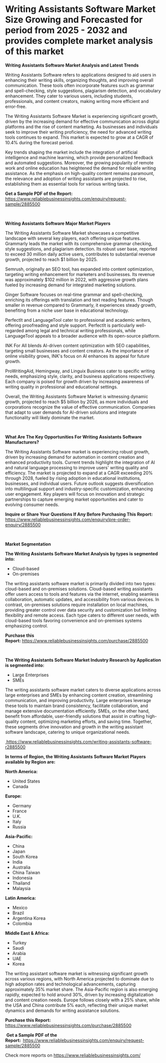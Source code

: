 <p><h1>Writing Assistants Software Market Size Growing and Forecasted for period from 2025 - 2032 and provides complete market analysis of this market</h1></p><p><strong>Writing Assistants Software Market Analysis and Latest Trends</strong></p>
<p><p>Writing Assistants Software refers to applications designed to aid users in enhancing their writing skills, organizing thoughts, and improving overall communication. These tools often incorporate features such as grammar and spell-checking, style suggestions, plagiarism detection, and vocabulary enhancement. They cater to various users, including students, professionals, and content creators, making writing more efficient and error-free.</p><p>The Writing Assistants Software Market is experiencing significant growth, driven by the increasing demand for effective communication across digital platforms and the rise of content marketing. As businesses and individuals seek to improve their writing proficiency, the need for advanced writing tools continues to expand. This market is expected to grow at a CAGR of 10.4% during the forecast period. </p><p>Key trends shaping the market include the integration of artificial intelligence and machine learning, which provide personalized feedback and automated suggestions. Moreover, the growing popularity of remote work and online education has heightened the demand for reliable writing assistance. As the emphasis on high-quality content remains paramount, the relevance and adoption of writing assistants are projected to rise, establishing them as essential tools for various writing tasks.</p></p>
<p><strong>Get a Sample PDF of the Report:&nbsp;</strong> <a href="https://www.reliablebusinessinsights.com/enquiry/request-sample/2885500?utm_campaign=3051&utm_medium=2&utm_source=Github&utm_content=ia&utm_term=13032025&utm_id=writing-assistants-software">https://www.reliablebusinessinsights.com/enquiry/request-sample/2885500</a></p>
<p>&nbsp;</p>
<p><strong>Writing Assistants Software Major Market Players</strong></p>
<p><p>The Writing Assistants Software Market showcases a competitive landscape with several key players, each offering unique features. Grammarly leads the market with its comprehensive grammar checking, style suggestions, and plagiarism detection. Its robust user base, reported to exceed 30 million daily active users, contributes to substantial revenue growth, projected to reach $1 billion by 2025.</p><p>Semrush, originally an SEO tool, has expanded into content optimization, targeting writing enhancement for marketers and businesses. Its revenue was approximately $102 million in 2022, with aggressive growth plans fueled by increasing demand for integrated marketing solutions.</p><p>Ginger Software focuses on real-time grammar and spell-checking, enriching its offerings with translation and text reading features. Though smaller in revenue compared to Grammarly, it experiences steady growth, benefiting from a niche user base in educational technology.</p><p>PerfectIt and LanguageTool cater to professional and academic writers, offering proofreading and style support. PerfectIt is particularly well-regarded among legal and technical writing professionals, while LanguageTool appeals to a broader audience with its open-source platform.</p><p>INK For All blends AI-driven content optimization with SEO capabilities, targeting small businesses and content creators. As the importance of online visibility grows, INK's focus on AI enhances its appeal for future growth.</p><p>ProWritingAid, Hemingway, and Linguix Business cater to specific writing needs, emphasizing style, clarity, and business applications respectively. Each company is poised for growth driven by increasing awareness of writing quality in professional and educational settings.</p><p>Overall, the Writing Assistants Software Market is witnessing dynamic growth, projected to reach $5 billion by 2026, as more individuals and corporations recognize the value of effective communication. Companies that adapt to user demands for AI-driven solutions and integrate functionality will likely dominate the market.</p></p>
<p>&nbsp;</p>
<p><strong>What Are The Key Opportunities For Writing Assistants Software Manufacturers?</strong></p>
<p><p>The Writing Assistants Software market is experiencing robust growth, driven by increasing demand for automation in content creation and enhanced productivity tools. Current trends highlight the integration of AI and natural language processing to improve users' writing quality and efficiency. The market is projected to expand at a CAGR exceeding 20% through 2028, fueled by rising adoption in educational institutions, businesses, and individual users. Future outlook suggests diversification into multilingual support and industry-specific customization, enhancing user engagement. Key players will focus on innovation and strategic partnerships to capture emerging market opportunities and cater to evolving consumer needs.</p></p>
<p><strong>Inquire or Share Your Questions If Any Before Purchasing This Report:</strong> <a href="https://www.reliablebusinessinsights.com/enquiry/pre-order-enquiry/2885500?utm_campaign=3051&utm_medium=2&utm_source=Github&utm_content=ia&utm_term=13032025&utm_id=writing-assistants-software">https://www.reliablebusinessinsights.com/enquiry/pre-order-enquiry/2885500</a></p>
<p>&nbsp;</p>
<p><strong>Market Segmentation</strong></p>
<p><strong>The Writing Assistants Software Market Analysis by types is segmented into:</strong></p>
<p><ul><li>Cloud-based</li><li>On-premises</li></ul></p>
<p><p>The writing assistants software market is primarily divided into two types: cloud-based and on-premises solutions. Cloud-based writing assistants offer users access to tools and features via the internet, enabling seamless collaboration, automatic updates, and accessibility from various devices. In contrast, on-premises solutions require installation on local machines, providing greater control over data security and customization but limiting flexibility and remote access. Each type caters to different user needs, with cloud-based tools favoring convenience and on-premises systems emphasizing control.</p></p>
<p><strong>Purchase this Report:&nbsp;</strong><a href="https://www.reliablebusinessinsights.com/purchase/2885500?utm_campaign=3051&utm_medium=2&utm_source=Github&utm_content=ia&utm_term=13032025&utm_id=writing-assistants-software">https://www.reliablebusinessinsights.com/purchase/2885500</a></p>
<p>&nbsp;</p>
<p><strong>The Writing Assistants Software Market Industry Research by Application is segmented into:</strong></p>
<p><ul><li>Large Enterprises</li><li>SMEs</li></ul></p>
<p><p>The writing assistants software market caters to diverse applications across large enterprises and SMEs by enhancing content creation, streamlining communication, and improving productivity. Large enterprises leverage these tools to maintain brand consistency, facilitate collaboration, and manage extensive documentation efficiently. SMEs, on the other hand, benefit from affordable, user-friendly solutions that assist in crafting high-quality content, optimizing marketing efforts, and saving time. Together, these segments drive innovation and growth in the writing assistant software landscape, catering to unique organizational needs.</p></p>
<p><a href="https://www.reliablebusinessinsights.com/writing-assistants-software-r2885500?utm_campaign=3051&utm_medium=2&utm_source=Github&utm_content=ia&utm_term=13032025&utm_id=writing-assistants-software">&nbsp;https://www.reliablebusinessinsights.com/writing-assistants-software-r2885500</a></p>
<p><strong>In terms of Region, the Writing Assistants Software Market Players available by Region are:</strong></p>
<p>
    <p> <strong> North America: </strong>
        <ul>
            <li>United States</li>
            <li>Canada</li>
        </ul>
        </p> 
    <p> <strong> Europe: </strong>
        <ul>
            <li>Germany</li>
            <li>France</li>
            <li>U.K.</li>
            <li>Italy</li>
            <li>Russia</li>
        </ul>
        </p> 
    <p> <strong> Asia-Pacific: </strong>
        <ul>
            <li>China</li>
            <li>Japan</li>
            <li>South Korea</li>
            <li>India</li>
            <li>Australia</li>
            <li>China Taiwan</li>
            <li>Indonesia</li>
            <li>Thailand</li>
            <li>Malaysia</li>
        </ul>
        </p> 
    <p> <strong> Latin America: </strong>
        <ul>
            <li>Mexico</li>
            <li>Brazil</li>
            <li>Argentina Korea</li>
            <li>Colombia</li>
        </ul>
        </p> 
    <p> <strong> Middle East & Africa: </strong>
        <ul>
            <li>Turkey</li>
            <li>Saudi</li>
            <li>Arabia</li>
            <li>UAE</li>
            <li>Korea</li>
        </ul>
    </p>
    </p>
<p><p>The writing assistant software market is witnessing significant growth across various regions, with North America projected to dominate due to high adoption rates and technological advancements, capturing approximately 35% market share. The Asia-Pacific region is also emerging rapidly, expected to hold around 30%, driven by increasing digitalization and content creation needs. Europe follows closely with a 25% share, while the USA and China contribute 5% each, reflecting their unique market dynamics and demands for writing assistance solutions.</p></p>
<p><strong>Purchase this Report: </strong><a href="https://www.reliablebusinessinsights.com/purchase/2885500?utm_campaign=3051&utm_medium=2&utm_source=Github&utm_content=ia&utm_term=13032025&utm_id=writing-assistants-software">https://www.reliablebusinessinsights.com/purchase/2885500</a></p>
<p>&nbsp;<strong>Get a Sample PDF of the Report:&nbsp;&nbsp;</strong><a href="https://www.reliablebusinessinsights.com/enquiry/request-sample/2885500?utm_campaign=3051&utm_medium=2&utm_source=Github&utm_content=ia&utm_term=13032025&utm_id=writing-assistants-software">https://www.reliablebusinessinsights.com/enquiry/request-sample/2885500</a></p>
<p><strong></strong></p>
<p>Check more reports on <a href="https://www.reliablebusinessinsights.com/?utm_campaign=3051&utm_medium=2&utm_source=Github&utm_content=ia&utm_term=13032025&utm_id=writing-assistants-software">https://www.reliablebusinessinsights.com/</a></p>